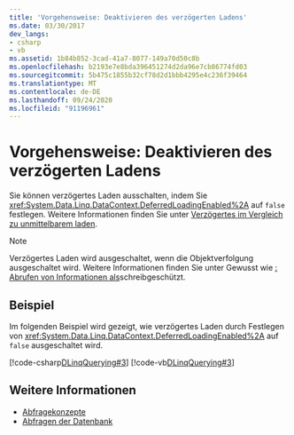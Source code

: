 ```yaml
---
title: 'Vorgehensweise: Deaktivieren des verzögerten Ladens'
ms.date: 03/30/2017
dev_langs:
- csharp
- vb
ms.assetid: 1b84b852-3cad-41a7-8077-149a70d50c8b
ms.openlocfilehash: b2193e7e8bda396451274d2da96e7cb86774fd03
ms.sourcegitcommit: 5b475c1855b32cf78d2d1bbb4295e4c236f39464
ms.translationtype: MT
ms.contentlocale: de-DE
ms.lasthandoff: 09/24/2020
ms.locfileid: "91196961"
---
```

# <a name="how-to-turn-off-deferred-loading"></a>Vorgehensweise: Deaktivieren des verzögerten Ladens

Sie können verzögertes Laden ausschalten, indem Sie <xref:System.Data.Linq.DataContext.DeferredLoadingEnabled%2A> auf `false` festlegen. Weitere Informationen finden Sie unter [Verzögertes im Vergleich zu unmittelbarem laden](deferred-versus-immediate-loading.md).  
  
> [!NOTE]
> Verzögertes Laden wird ausgeschaltet, wenn die Objektverfolgung ausgeschaltet wird. Weitere Informationen finden Sie unter Gewusst wie [: Abrufen von Informationen als](how-to-retrieve-information-as-read-only.md)schreibgeschützt.  
  
## <a name="example"></a>Beispiel  

 Im folgenden Beispiel wird gezeigt, wie verzögertes Laden durch Festlegen von <xref:System.Data.Linq.DataContext.DeferredLoadingEnabled%2A> auf `false` ausgeschaltet wird.  
  
 [!code-csharp[DLinqQuerying#3](../../../../../../samples/snippets/csharp/VS_Snippets_Data/DLinqQuerying/cs/Program.cs#3)]
 [!code-vb[DLinqQuerying#3](../../../../../../samples/snippets/visualbasic/VS_Snippets_Data/DLinqQuerying/vb/Module1.vb#3)]  
  
## <a name="see-also"></a>Weitere Informationen

- [Abfragekonzepte](query-concepts.md)
- [Abfragen der Datenbank](querying-the-database.md)
